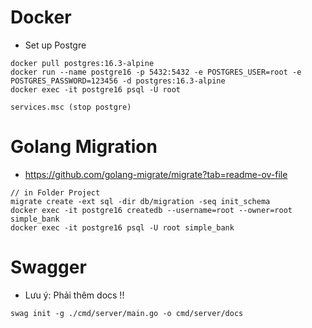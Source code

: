 # Docker

- Set up Postgre

```
docker pull postgres:16.3-alpine
docker run --name postgre16 -p 5432:5432 -e POSTGRES_USER=root -e POSTGRES_PASSWORD=123456 -d postgres:16.3-alpine
docker exec -it postgre16 psql -U root

services.msc (stop postgre)
```

# Golang Migration

- https://github.com/golang-migrate/migrate?tab=readme-ov-file

```
// in Folder Project
migrate create -ext sql -dir db/migration -seq init_schema
docker exec -it postgre16 createdb --username=root --owner=root simple_bank
docker exec -it postgre16 psql -U root simple_bank
```

# Swagger
- Lưu ý: Phải thêm docs !!
~~~
swag init -g ./cmd/server/main.go -o cmd/server/docs
~~~
